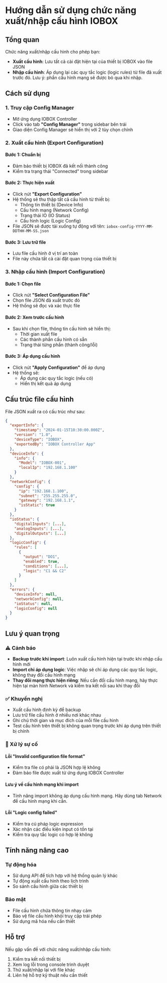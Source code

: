 # Hướng dẫn sử dụng chức năng xuất/nhập cấu hình IOBOX

## Tổng quan
Chức năng xuất/nhập cấu hình cho phép bạn:
- **Xuất cấu hình**: Lưu tất cả cài đặt hiện tại của thiết bị IOBOX vào file JSON
- **Nhập cấu hình**: Áp dụng lại các quy tắc logic (logic rules) từ file đã xuất trước đó. Lưu ý: phần cấu hình mạng sẽ được bỏ qua khi nhập.

## Cách sử dụng

### 1. Truy cập Config Manager
- Mở ứng dụng IOBOX Controller
- Click vào tab **"Config Manager"** trong sidebar bên trái
- Giao diện Config Manager sẽ hiển thị với 2 tùy chọn chính

### 2. Xuất cấu hình (Export Configuration)

#### Bước 1: Chuẩn bị
- Đảm bảo thiết bị IOBOX đã kết nối thành công
- Kiểm tra trạng thái "Connected" trong sidebar

#### Bước 2: Thực hiện xuất
- Click nút **"Export Configuration"**
- Hệ thống sẽ thu thập tất cả cấu hình từ thiết bị:
  - Thông tin thiết bị (Device Info)
  - Cấu hình mạng (Network Config)
  - Trạng thái IO (IO Status)
  - Cấu hình logic (Logic Config)
- File JSON sẽ được tải xuống tự động với tên: `iobox-config-YYYY-MM-DDTHH-MM-SS.json`

#### Bước 3: Lưu trữ file
- Lưu file cấu hình ở vị trí an toàn
- File này chứa tất cả cài đặt quan trọng của thiết bị

### 3. Nhập cấu hình (Import Configuration)

#### Bước 1: Chọn file
- Click nút **"Select Configuration File"**
- Chọn file JSON đã xuất trước đó
- Hệ thống sẽ đọc và xác thực file

#### Bước 2: Xem trước cấu hình
- Sau khi chọn file, thông tin cấu hình sẽ hiển thị:
  - Thời gian xuất file
  - Các thành phần cấu hình có sẵn
  - Trạng thái từng phần (thành công/lỗi)

#### Bước 3: Áp dụng cấu hình
- Click nút **"Apply Configuration"** để áp dụng
- Hệ thống sẽ:
  - Áp dụng các quy tắc logic (nếu có)
  - Hiển thị kết quả áp dụng

## Cấu trúc file cấu hình

File JSON xuất ra có cấu trúc như sau:

```json
{
  "exportInfo": {
    "timestamp": "2024-01-15T10:30:00.000Z",
    "version": "1.0",
    "deviceType": "IOBOX",
    "exportedBy": "IOBOX Controller App"
  },
  "deviceInfo": {
    "info": {
      "Model": "IOBOX-001",
      "localIp": "192.168.1.100"
    }
  },
  "networkConfig": {
    "config": {
      "ip": "192.168.1.100",
      "subnet": "255.255.255.0",
      "gateway": "192.168.1.1",
      "isStatic": true
    }
  },
  "ioStatus": {
    "digitalInputs": [...],
    "analogInputs": [...],
    "digitalOutputs": [...]
  },
  "logicConfig": {
    "rules": [
      {
        "output": "DO1",
        "enabled": true,
        "conditions": [...],
        "logic": "C1 && C2"
      }
    ]
  },
  "errors": {
    "deviceInfo": null,
    "networkConfig": null,
    "ioStatus": null,
    "logicConfig": null
  }
}
```

## Lưu ý quan trọng

### ⚠️ Cảnh báo
- **Backup trước khi import**: Luôn xuất cấu hình hiện tại trước khi nhập cấu hình mới
- **Import chỉ áp dụng logic**: Việc nhập sẽ chỉ áp dụng các quy tắc logic, không thay đổi cấu hình mạng
- **Thay đổi mạng thực hiện riêng**: Nếu cần đổi cấu hình mạng, hãy thực hiện tại màn hình Network và kiểm tra kết nối sau khi thay đổi

### ✅ Khuyến nghị
- Xuất cấu hình định kỳ để backup
- Lưu trữ file cấu hình ở nhiều nơi khác nhau
- Ghi chú thời gian và mục đích của mỗi file cấu hình
- Test cấu hình trên thiết bị không quan trọng trước khi áp dụng trên thiết bị chính

### 🔧 Xử lý sự cố

#### Lỗi "Invalid configuration file format"
- Kiểm tra file có phải là JSON hợp lệ không
- Đảm bảo file được xuất từ ứng dụng IOBOX Controller

#### Lưu ý về cấu hình mạng khi import
- Tính năng import không áp dụng cấu hình mạng. Hãy dùng tab Network để cấu hình mạng khi cần.

#### Lỗi "Logic config failed"
- Kiểm tra cú pháp logic expression
- Xác nhận các điều kiện input có tồn tại
- Kiểm tra quy tắc logic có hợp lệ không

## Tính năng nâng cao

### Tự động hóa
- Sử dụng API để tích hợp với hệ thống quản lý khác
- Tự động xuất cấu hình theo lịch trình
- So sánh cấu hình giữa các thiết bị

### Bảo mật
- File cấu hình chứa thông tin nhạy cảm
- Bảo vệ file cấu hình khỏi truy cập trái phép
- Sử dụng mã hóa nếu cần thiết

## Hỗ trợ

Nếu gặp vấn đề với chức năng xuất/nhập cấu hình:
1. Kiểm tra kết nối thiết bị
2. Xem log lỗi trong console trình duyệt
3. Thử xuất/nhập lại với file khác
4. Liên hệ hỗ trợ kỹ thuật nếu cần thiết
